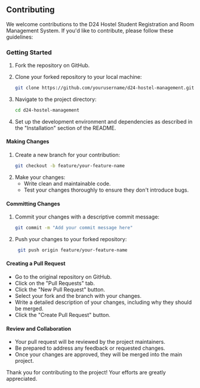 ## Contributing

We welcome contributions to the D24 Hostel Student Registration and Room Management System. If you'd like to contribute, please follow these guidelines:

### Getting Started

1. Fork the repository on GitHub.

2. Clone your forked repository to your local machine:
   ```bash
   git clone https://github.com/yourusername/d24-hostel-management.git

3. Navigate to the project directory:
   ```bash
   cd d24-hostel-management

4. Set up the development environment and dependencies as described in the "Installation" section of the README.

#### Making Changes
1. Create a new branch for your contribution:
   ```bash
   git checkout -b feature/your-feature-name

2. Make your changes:
   - Write clean and maintainable code.
   - Test your changes thoroughly to ensure they don't introduce bugs.

#### Committing Changes
1. Commit your changes with a descriptive commit message:
    ```bash
   git commit -m "Add your commit message here"
2. Push your changes to your forked repository:
   ```bash
    git push origin feature/your-feature-name

#### Creating a Pull Request
- Go to the original repository on GitHub.
- Click on the "Pull Requests" tab.
- Click the "New Pull Request" button.
- Select your fork and the branch with your changes.
- Write a detailed description of your changes, including why they should be merged.
- Click the "Create Pull Request" button.

#### Review and Collaboration
- Your pull request will be reviewed by the project maintainers.
- Be prepared to address any feedback or requested changes.
- Once your changes are approved, they will be merged into the main project.

Thank you for contributing to the project! Your efforts are greatly appreciated.
